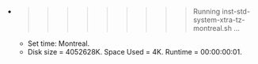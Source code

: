 * >>>>>>>>> Running inst-std-system-xtra-tz-montreal.sh ...
  * Set time: Montreal.
  * Disk size = 4052628K. Space Used = 4K. Runtime = 00:00:00:01.
